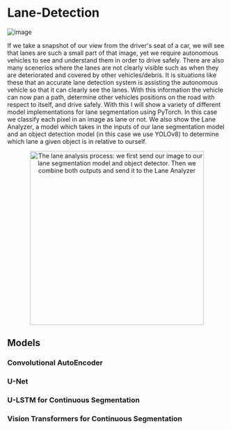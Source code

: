 # Lane-Detection

![image](https://github.com/chaza011/Lane-Detection/assets/118681555/2de4c829-3c42-4fd0-accc-c282b00496e5)

If we take a snapshot of our view from the driver's seat of a car, we will see that lanes are such a small part of that image, yet we require autonomous vehicles to see and understand them in order to drive safely. There are also many scenerios where the lanes are not clearly visible such as when they are deteriorated and covered by other vehicles/debris. It is situations like these that an accurate lane detection system is assisting the autonomous vehicle so that it can clearly see the lanes. With this information the vehicle can now pan a path, determine other vehicles positions on the road with respect to itself, and drive safely. With this I will show a variety of different model implementations for lane segmentation using PyTorch. In this case we classify each pixel in an image as lane or not. We also show the Lane Analyzer, a model which takes in the inputs of our lane segmentation model and an object detection model (in this case we use YOLOv8) to determine which lane a given object is in relative to ourself. 

<p align="center">
  <img src="[![image](https://github.com/chaza011/Lane-Detection/assets/118681555/8e9453f8-7787-4f53-9690-71a6c03786c2)](https://github.com/chaza011/Lane-Detection/blob/main/Screenshot%202023-11-10%20101525.png)
" alt="The lane analysis process: we first send our image to our lane segmentation model and object detector. Then we combine both outputs and send it to the Lane Analyzer" width="400"/>
</p>

## Models

### Convolutional AutoEncoder

### U-Net

### U-LSTM for Continuous Segmentation

### Vision Transformers for Continuous Segmentation
